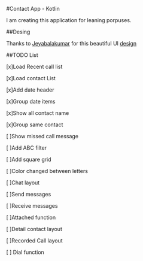 #Contact App - Kotlin

I am creating this application for leaning porpuses. 

##Desing

Thanks to [Jeyabalakumar](https://dribbble.com/Jeyabalakumar) for this beautiful UI [design](https://www.uplabs.com/posts/contact-page-ui-design) 

##TODO List

[x]Load Recent call list

[x]Load contact List

[x]Add date header

[x]Group date items

[x]Show all contact name

[x]Group same contact

[ ]Show missed call message

[ ]Add ABC filter

[ ]Add square grid

[ ]Color changed between letters

[ ]Chat layout

[ ]Send messages

[ ]Receive messages

[ ]Attached function

[ ]Detail contact layout

[ ]Recorded Call layout

[ ] Dial function
